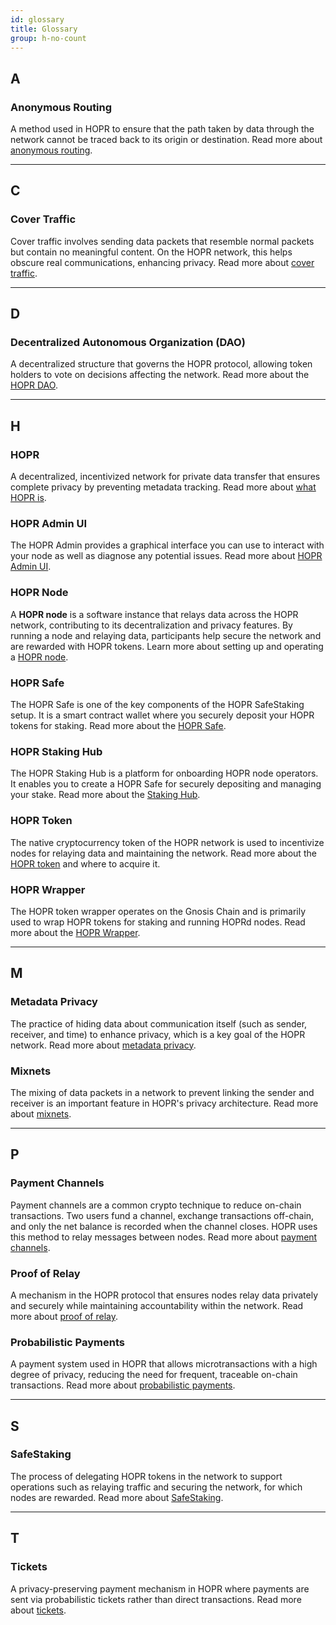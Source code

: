 ```yaml
---
id: glossary
title: Glossary
group: h-no-count
---
```


## A

### Anonymous Routing

A method used in HOPR to ensure that the path taken by data through the network cannot be traced back to its origin or destination. Read more about [anonymous routing](./core/anonymous-routing.md).

---

## C

### Cover Traffic

Cover traffic involves sending data packets that resemble normal packets but contain no meaningful content. On the HOPR network, this helps obscure real communications, enhancing privacy. Read more about [cover traffic](./core/cover-traffic.md).

---

## D

### Decentralized Autonomous Organization (DAO)

A decentralized structure that governs the HOPR protocol, allowing token holders to vote on decisions affecting the network. Read more about the [HOPR DAO](https://medium.com/hoprnet/dao/home).

---

## H

### HOPR

A decentralized, incentivized network for private data transfer that ensures complete privacy by preventing metadata tracking. Read more about [what HOPR is](./core/what-is-hopr.md).

### HOPR Admin UI

The HOPR Admin provides a graphical interface you can use to interact with your node as well as diagnose any potential issues. Read more about [HOPR Admin UI](./node/node-management-admin-ui.md).

### HOPR Node

A **HOPR node** is a software instance that relays data across the HOPR network, contributing to its decentralization and privacy features. By running a node and relaying data, participants help secure the network and are rewarded with HOPR tokens. Learn more about setting up and operating a [HOPR node](./node/./run-a-node-overview.md).

### HOPR Safe

The HOPR Safe is one of the key components of the HOPR SafeStaking setup. It is a smart contract wallet where you securely deposit your HOPR tokens for staking. Read more about the [HOPR Safe](./token/safestaking.md#why-does-hopr-use-safe).

### HOPR Staking Hub

The HOPR Staking Hub is a platform for onboarding HOPR node operators. It enables you to create a HOPR Safe for securely depositing and managing your stake. Read more about the [Staking Hub](./node/staking-hub.md).

### HOPR Token

The native cryptocurrency token of the HOPR network is used to incentivize nodes for relaying data and maintaining the network. Read more about the [HOPR token](./token/acquiring-hopr-tokens#overview) and where to acquire it.

### HOPR Wrapper

The HOPR token wrapper operates on the Gnosis Chain and is primarily used to wrap HOPR tokens for staking and running HOPRd nodes. Read more about the [HOPR Wrapper](./token/token-wrapping.md).

---

## M

### Metadata Privacy

The practice of hiding data about communication itself (such as sender, receiver, and time) to enhance privacy, which is a key goal of the HOPR network. Read more about [metadata privacy](./core/what-is-metadata.md).

### Mixnets

The mixing of data packets in a network to prevent linking the sender and receiver is an important feature in HOPR's privacy architecture. Read more about [mixnets](./core/mixnets.md).

---

## P

### Payment Channels

Payment channels are a common crypto technique to reduce on-chain transactions. Two users fund a channel, exchange transactions off-chain, and only the net balance is recorded when the channel closes. HOPR uses this method to relay messages between nodes. Read more about [payment channels](./core/tickets-and-payment-channels.md#payment-channels).

### Proof of Relay

A mechanism in the HOPR protocol that ensures nodes relay data privately and securely while maintaining accountability within the network. Read more about [proof of relay](./core/proof-of-relay.md).

### Probabilistic Payments

A payment system used in HOPR that allows microtransactions with a high degree of privacy, reducing the need for frequent, traceable on-chain transactions. Read more about [probabilistic payments](./core/probabilistic-payments.md).

---

## S

### SafeStaking

The process of delegating HOPR tokens in the network to support operations such as relaying traffic and securing the network, for which nodes are rewarded. Read more about [SafeStaking](./token/safestaking.md).

---

## T

### Tickets

A privacy-preserving payment mechanism in HOPR where payments are sent via probabilistic tickets rather than direct transactions. Read more about [tickets](./core/tickets-and-payment-channels.md).